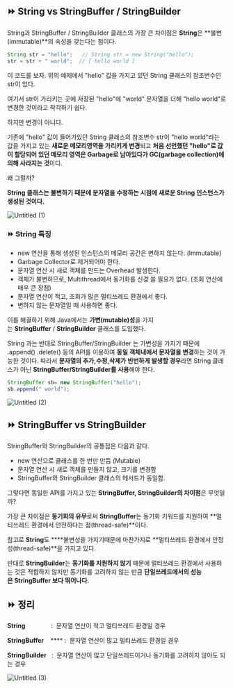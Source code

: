 ## ⏩ String vs StringBuffer / StringBuilder

String과 StringBuffer / StringBuilder 클래스의 가장 큰 차이점은 **String**은 **불변(immutable)**의 속성을 갖는다는 점이다.

```java
String str = "hello";   // String str = new String("hello");
str = str + " world";  // [ hello world ]
```

이 코드를 보자. 위의 예제에서 "hello" 값을 가지고 있던 String 클래스의 참조변수인 str이 있다. 

여기서 str이 가리키는 곳에 저장된 "hello"에 "world" 문자열을 더해 "hello world"로 변경한 것이라고 착각하기 쉽다.

하지만 변경이 아니다. 

기존에 "hello" 값이 들어가있던 String 클래스의 참조변수 str이 "hello world"라는 값을 가지고 있는 **새로운 메모리영역을 가리키게 변경**되고 **처음 선언했던 "hello"로 값이 할당되어 있던 메모리 영역은 Garbage로 남아있다가 GC(garbage collection)에 의해 사라지는 것**이다. 

왜 그럴까?

**String 클래스는 불변하기 때문에 문자열을 수정하는 시점에 새로운 String 인스턴스가 생성된 것이다.**

![Untitled (1)](https://user-images.githubusercontent.com/61955796/166498359-215ccaa3-8ec0-438d-92b9-b9dc849cc26b.png)

### ⏩ **String 특징**

- new 연산을 통해 생성된 인스턴스의 메모리 공간은 변하지 않는다. (Immutable)
- Garbage Collector로 제거되어야 한다.
- 문자열 연산 시 새로 객체를 만드는 Overhead 발생한다.
- 객체가 불변하므로, Multithread에서 동기화를 신경 쓸 필요가 없다. (조회 연산에 매우 큰 장점)
- 문자열 연산이 적고, 조회가 많은 멀티쓰레드 환경에서 좋다.
- 변하지 않는 문자열일 때 사용하면 좋다.

이를 해결하기 위해 Java에서는 **가변(mutable)성**을 가지는 **StringBuffer** / **StringBuilder** 클래스를 도입했다.

String 과는 반대로 StringBuffer/StringBuilder 는 가변성을 가지기 때문에 .append() .delete() 등의 API를 이용하여 **동일 객체내에서 문자열을 변경**하는 것이 가능한 것이다. 따라서 **문자열의 추가,수정,삭제가 빈번하게 발생할 경우**라면 String 클래스가 아닌 **StringBuffer/StringBuilder를 사용**해야 한다.

```java
StringBuffer sb= new StringBuffer("hello");
sb.append(" world");
```

![Untitled (2)](https://user-images.githubusercontent.com/61955796/166498407-a31b787f-2971-4376-adc8-646f6d67e7a0.png)

## ⏩ StringBuffer vs StringBuilder

StringBuffer와 StringBuilder의 공통점은 다음과 같다.

- new 연산으로 클래스를 한 번만 만듬 (Mutable)
- 문자열 연산 시 새로 객체를 만들지 않고, 크기를 변경함
- StringBuffer와 StringBuilder 클래스의 메서드가 동일함.

그렇다면 동일한 API를 가지고 있는 **StringBuffer, StringBuilder의 차이점**은 무엇일까?

가장 큰 차이점은 **동기화의 유무**로써 **StringBuffer**는 동기화 키워드를 지원하여 **멀티쓰레드 환경에서 안전하다는 점(thread-safe)**이다.

참고로 **String**도 ****불변성을 가지기때문에 마찬가지로 **멀티쓰레드 환경에서 안정성(thread-safe)**을 가지고 있다.

반대로 **StringBuilder**는 **동기화를 지원하지 않기** 때문에 멀티쓰레드 환경에서 사용하는 것은 적합하지 않지만 동기화를 고려하지 않는 만큼 **단일쓰레드에서의 성능은 StringBuffer 보다 뛰어나다.**

## ⏩ 정리

**String**               :  문자열 연산이 적고 멀티쓰레드 환경일 경우

**StringBuffer**    **** :  문자열 연산이 많고 멀티쓰레드 환경일 경우

**StringBuilder**   :  문자열 연산이 많고 단일쓰레드이거나 동기화를 고려하지 않아도 되는 경우

![Untitled (3)](https://user-images.githubusercontent.com/61955796/166498476-c958d66c-28b4-48af-a36e-64612b9473ea.png)

